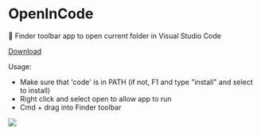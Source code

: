 # OpenInCode
:open_file_folder: Finder toolbar app to open current folder in Visual Studio Code

[Download](https://drive.google.com/file/d/0B-cchvTlkKg1WXBZYWM5VnhJMGM/view?usp=sharing)	

Usage: 
- Make sure that 'code' is in PATH (if not, F1 and type "install" and select to install)
- Right click and select open to allow app to run
- Cmd + drag into Finder toolbar

![](http://i.imgur.com/LmVHIxW.gif)
